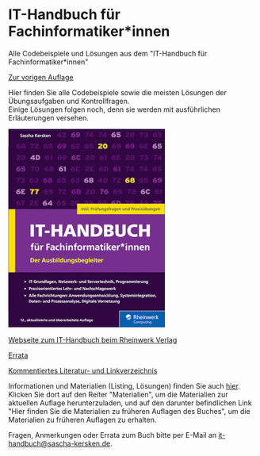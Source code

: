 # IT-Handbuch für Fachinformatiker*innen
Alle Codebeispiele und Lösungen aus dem "IT-Handbuch für Fachinformatiker*innen"

[Zur vorigen Auflage](https://github.com/SaschaKersken/ITHandbuch11)

Hier finden Sie alle Codebeispiele sowie die meisten Lösungen der Übungsaufgaben und Kontrollfragen.<br />
Einige Lösungen folgen noch, denn sie werden mit ausführlichen Erläuterungen versehen.

![Cover von "IT-Handbuch für Fachinformatiker*innen" von Sascha Kersken, 12. Auflage (2025)](it-handbuch-12-small.png)

[Webseite zum IT-Handbuch beim Rheinwerk Verlag](https://www.rheinwerk-verlag.de/it-handbuch-fur-fachinformatikerinnen_6064/)

[Errata](errata.md)

[Kommentiertes Literatur- und Linkverzeichnis](https://github.com/SaschaKersken/ITHandbuch11/blob/main/literatur.md)

Informationen und Materialien (Listing, Lösungen) finden Sie auch [hier](https://www.rheinwerk-verlag.de/it-handbuch-fur-fachinformatikerinnen_6064/). Klicken Sie dort auf den Reiter "Materialien", um die Materialien zur aktuellen Auflage herunterzuladen, und auf den darunter befindlichen Link "Hier finden Sie die Materialien zu früheren Auflagen des Buches", um die Materialien zu früheren Auflagen zu erhalten.

Fragen, Anmerkungen oder Errata zum Buch bitte per E-Mail an [it-handbuch@sascha-kersken.de](mailto:it-handbuch@sascha-kersken.de).
